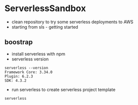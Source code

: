 # ServerlessSandbox

- clean repository to try some serverless deployments to AWS
- starting from sls - getting started

## boostrap

- install serverless with npm
- serverless version
```console
serverless --version
Framework Core: 3.34.0
Plugin: 6.2.3
SDK: 4.3.2
```
- run serverless to create serverless project template
```console
serverless
```

